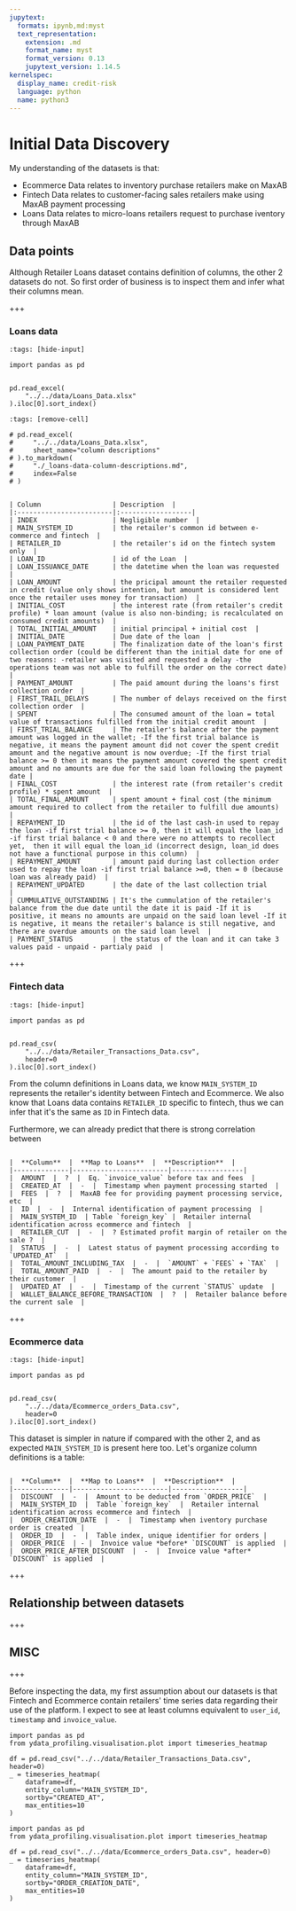 ```yaml
---
jupytext:
  formats: ipynb,md:myst
  text_representation:
    extension: .md
    format_name: myst
    format_version: 0.13
    jupytext_version: 1.14.5
kernelspec:
  display_name: credit-risk
  language: python
  name: python3
---
```


# Initial Data Discovery

My understanding of the datasets is that:
- Ecommerce Data relates to inventory purchase retailers make on MaxAB
- Fintech Data relates to customer-facing sales retailers make using MaxAB payment processing
- Loans Data relates to micro-loans retailers request to purchase iventory through MaxAB

## Data points
Although Retailer Loans dataset contains definition of columns, the other 2 datasets do not. So first order of business is to inspect them and infer what their columns mean.

+++

### Loans data

```{code-cell} ipython3
:tags: [hide-input]

import pandas as pd


pd.read_excel(
    "../../data/Loans_Data.xlsx"
).iloc[0].sort_index()
```

```{code-cell} ipython3
:tags: [remove-cell]

# pd.read_excel(
#     "../../data/Loans_Data.xlsx",
#     sheet_name="column descriptions"
# ).to_markdown(
#     "./_loans-data-column-descriptions.md",
#     index=False
# )
```

````{dropdown} Column Description

| Column                  | Description  |
|:------------------------|:------------------|
| INDEX                   | Negligible number  |
| MAIN_SYSTEM_ID          | the retailer's common id between e-commerce and fintech  |
| RETAILER_ID             | the retailer's id on the fintech system only  |
| LOAN_ID                 | id of the Loan  |
| LOAN_ISSUANCE_DATE      | the datetime when the loan was requested  |
| LOAN_AMOUNT             | the pricipal amount the retailer requested in credit (value only shows intention, but amount is considered lent once the retailer uses money for transaction)  |
| INITIAL_COST            | the interest rate (from retailer's credit profile) * loan amount (value is also non-binding; is recalculated on consumed credit amounts)  |
| TOTAL_INITIAL_AMOUNT    | initial principal + initial cost  |
| INITIAL_DATE            | Due date of the loan  |
| LOAN_PAYMENT_DATE       | The finalization date of the loan's first collection order (could be different than the initial date for one of two reasons: -retailer was visited and requested a delay -the operations team was not able to fulfill the order on the correct date)  |
| PAYMENT_AMOUNT          | The paid amount during the loans's first collection order  |
| FIRST_TRAIL_DELAYS      | The number of delays received on the first collection order  |
| SPENT                   | The consumed amount of the loan = total value of transactions fulfilled from the initial credit amount  |
| FIRST_TRIAL_BALANCE     | The retailer's balance after the payment amount was logged in the wallet; -If the first trial balance is negative, it means the payment amount did not cover the spent credit amount and the negative amount is now overdue; -If the first trial balance >= 0 then it means the payment amount covered the spent credit amount and no amounts are due for the said loan following the payment date |
| FINAL_COST              | the interest rate (from retailer's credit profile) * spent amount  |
| TOTAL_FINAL_AMOUNT      | spent amount + final cost (the minimum amount required to collect from the retailer to fulfill due amounts)  |
| REPAYMENT_ID            | the id of the last cash-in used to repay the loan -if first trial balance >= 0, then it will equal the loan_id -if first trial balance < 0 and there were no attempts to recollect yet,  then it will equal the loan_id (incorrect design, loan_id does not have a functional purpose in this column)  |
| REPAYMENT_AMOUNT        | amount paid during last collection order used to repay the loan -if first trial balance >=0, then = 0 (because loan was already paid)  |
| REPAYMENT_UPDATED       | the date of the last collection trial                                                                                                                                 |
| CUMMULATIVE_OUTSTANDING | It's the cummulation of the retailer's balance from the due date until the date it is paid -If it is positive, it means no amounts are unpaid on the said loan level -If it is negative, it means the retailer's balance is still negative, and there are overdue amounts on the said loan level  |
| PAYMENT_STATUS          | the status of the loan and it can take 3 values paid - unpaid - partialy paid  |
````

+++

### Fintech data

```{code-cell} ipython3
:tags: [hide-input]

import pandas as pd


pd.read_csv(
    "../../data/Retailer_Transactions_Data.csv",
    header=0
).iloc[0].sort_index()
```

From the column definitions in Loans data, we know `MAIN_SYSTEM_ID` represents the retailer's identity between Fintech and Ecommerce. We also know that Loans data contains `RETAILER_ID` specific to fintech, thus we can infer that it's the same as `ID` in Fintech data.

Furthermore, we can already predict that there is strong correlation between

```{dropdown} Column Description

|  **Column**  |  **Map to Loans**  |  **Description**  |
|--------------|------------------------|------------------|
|  AMOUNT  |  ?  |  Eq. `invoice_value` before tax and fees  |
|  CREATED_AT  |  -  |  Timestamp when payment processing started  |
|  FEES  |  ?  |  MaxAB fee for providing payment processing service, etc  |
|  ID  |  -  |  Internal identification of payment processing  |
|  MAIN_SYSTEM_ID  | Table `foreign_key` |  Retailer internal identification across ecommerce and fintech  |
|  RETAILER_CUT  |  -  |  ? Estimated profit margin of retailer on the sale ?  |
|  STATUS  |  -  |  Latest status of payment processing according to `UPDATED_AT`  |
|  TOTAL_AMOUNT_INCLUDING_TAX  |  -  |  `AMOUNT` + `FEES` + `TAX`  |
|  TOTAL_AMOUNT_PAID  |  -  |  The amount paid to the retailer by their customer  |
|  UPDATED_AT  |  -  |  Timestamp of the current `STATUS` update  |
|  WALLET_BALANCE_BEFORE_TRANSACTION  |  ?  |  Retailer balance before the current sale  |

```

+++

### Ecommerce data

```{code-cell} ipython3
:tags: [hide-input]

import pandas as pd


pd.read_csv(
    "../../data/Ecommerce_orders_Data.csv",
    header=0
).iloc[0].sort_index()
```

This dataset is simpler in nature if compared with the other 2, and as expected `MAIN_SYSTEM_ID` is present here too. Let's organize column definitions is a table:

```{dropdown} Column Description

|  **Column**  |  **Map to Loans**  |  **Description**  |
|--------------|------------------------|------------------|
|  DISCOUNT  |  -  |  Amount to be deducted from `ORDER_PRICE`  |
|  MAIN_SYSTEM_ID  |  Table `foreign_key`  |  Retailer internal identification across ecommerce and fintech  |
|  ORDER_CREATION_DATE  |  -  |  Timestamp when iventory purchase order is created  |
|  ORDER_ID  |  -  |  Table index, unique identifier for orders |
|  ORDER_PRICE  | - |  Invoice value *before* `DISCOUNT` is applied  |
|  ORDER_PRICE_AFTER_DISCOUNT  |  -  |  Invoice value *after* `DISCOUNT` is applied  |

```

+++

## Relationship between datasets

+++

## MISC

+++

Before inspecting the data, my first assumption about our datasets is that Fintech and Ecommerce contain retailers' time series data regarding their use of the platform. I expect to see at least columns equivalent to `user_id`, `timestamp` and `invoice_value`.

```{code-cell} ipython3
import pandas as pd
from ydata_profiling.visualisation.plot import timeseries_heatmap

df = pd.read_csv("../../data/Retailer_Transactions_Data.csv", header=0)
_ = timeseries_heatmap(
    dataframe=df,
    entity_column="MAIN_SYSTEM_ID",
    sortby="CREATED_AT",
    max_entities=10
)
```

```{code-cell} ipython3
import pandas as pd
from ydata_profiling.visualisation.plot import timeseries_heatmap

df = pd.read_csv("../../data/Ecommerce_orders_Data.csv", header=0)
_ = timeseries_heatmap(
    dataframe=df,
    entity_column="MAIN_SYSTEM_ID",
    sortby="ORDER_CREATION_DATE",
    max_entities=10
)
```
